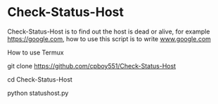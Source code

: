 # Check-Status-Host
Check-Status-Host is to find out the host is dead or alive, for example https://google.com, how to use this script is to write www.google.com

How to use Termux

git clone https://github.com/cpboy551/Check-Status-Host

cd Check-Status-Host

python statushost.py
